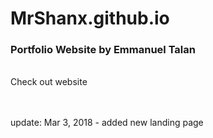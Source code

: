 # MrShanx.github.io
<h3>Portfolio Website by Emmanuel Talan</h3><br>
<a href="https://mrshanx.github.io" target="blank" style="text-decoration: none;">Check out website<a>
  <br/>
  <br/>
  <br/>
  <p>update: Mar 3, 2018 - added new landing page</p>
